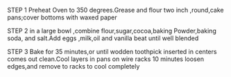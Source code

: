 STEP 1
Preheat Oven to 350 degrees.Grease and flour two inch ,round,cake
pans;cover bottoms with waxed paper 

STEP 2
in a large bowl ,combine flour,sugar,cocoa,baking Powder,baking soda,
and salt.Add eggs ,milk,oil and vanilla beat until well blended

STEP 3 
Bake for 35 minutes,or until wodden toothpick inserted in centers 
comes out clean.Cool layers in pans on wire racks 10 minutes
loosen edges,and remove to racks to cool completely
